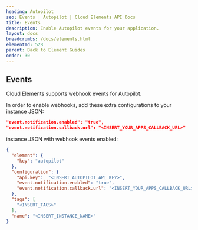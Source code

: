 ```yaml
---
heading: Autopilot
seo: Events | Autopilot | Cloud Elements API Docs
title: Events
description: Enable Autopilot events for your application.
layout: docs
breadcrumbs: /docs/elements.html
elementId: 528
parent: Back to Element Guides
order: 30
---
```


## Events

Cloud Elements supports webhook events for Autopilot.

In order to enable webhooks, add these extra configurations to your instance JSON:

```JSON
"event.notification.enabled": "true",
"event.notification.callback.url": "<INSERT_YOUR_APPS_CALLBACK_URL>"
```

instance JSON with webhook events enabled:

```json
{
  "element": {
    "key": "autopilot"
  },
  "configuration": {
    "api.key":  "<INSERT_AUTOPILOT_API_KEY>",
    "event.notification.enabled": "true",
    "event.notification.callback.url": "<INSERT_YOUR_APPS_CALLBACK_URL>"
  },
  "tags": [
    "<INSERT_TAGS>"
  ],
  "name": "<INSERT_INSTANCE_NAME>"
}
```
